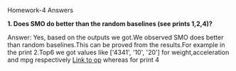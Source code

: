 Homework-4 Answers

**1. Does SMO do better than the random baselines (see prints 1,2,4)?**

Answer: Yes, based on the outputs we got.We observed SMO does better than random baselines.This can be proved from the results.For example in the print 2.Top6 we got values like ['4341', '10', '20'] for weight,acceleration and mpg respectively [Link to op](https://github.com/RatishkumarS/NCSU-CSC-591-021-Group-21/blob/main/hw/w4/out/w4.out#189) whereas for print 4

